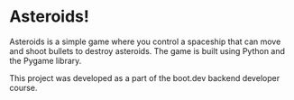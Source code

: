 # Asteroids!

Asteroids is a simple game where you control a spaceship that can move and shoot bullets to destroy asteroids. The game is built using Python and the Pygame library.

This project was developed as a part of the boot.dev backend developer course.
